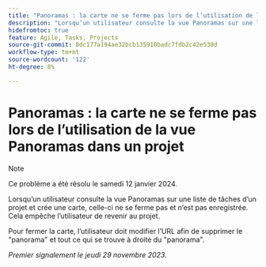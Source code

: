 ```yaml
---
title: "Panoramas : la carte ne se ferme pas lors de l’utilisation de la vue Panoramas dans un projet"
description: "Lorsqu’un utilisateur consulte la vue Panoramas sur une liste de tâches d’un projet et crée une carte, la carte ne se ferme pas ou n’est pas enregistrée. Cela empêche l’utilisateur de revenir au projet."
hidefromtoc: true
feature: Agile, Tasks, Projects
source-git-commit: 8dc177a194ae32bcb135910badc7fdb2c42e530d
workflow-type: tm+mt
source-wordcount: '122'
ht-degree: 8%

---
```



# Panoramas : la carte ne se ferme pas lors de l’utilisation de la vue Panoramas dans un projet

>[!NOTE]
>
>Ce problème a été résolu le samedi 12 janvier 2024.

Lorsqu’un utilisateur consulte la vue Panoramas sur une liste de tâches d’un projet et crée une carte, celle-ci ne se ferme pas et n’est pas enregistrée. Cela empêche l’utilisateur de revenir au projet.

Pour fermer la carte, l’utilisateur doit modifier l’URL afin de supprimer le &quot;panorama&quot; et tout ce qui se trouve à droite du &quot;panorama&quot;.

_Premier signalement le jeudi 29 novembre 2023._

